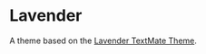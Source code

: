 # Lavender

A theme based on the [Lavender TextMate Theme](http://colorsublime.com/theme/Lavender).
